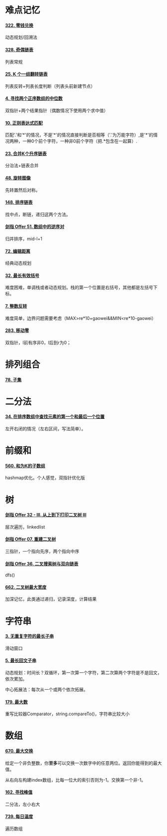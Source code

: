 # 难点记忆

#### [322. 零钱兑换](https://leetcode-cn.com/problems/coin-change/)

动态规划/回溯法

#### [328. 奇偶链表](https://leetcode-cn.com/problems/odd-even-linked-list/)

列表常规

#### [25. K 个一组翻转链表](https://leetcode-cn.com/problems/reverse-nodes-in-k-group/)

列表反转+列表长度判断（列表头前新建节点）

#### [4. 寻找两个正序数组的中位数](https://leetcode-cn.com/problems/median-of-two-sorted-arrays/)

双指针+两个结果指针（偶数情况下使用两个求中值）

#### [10. 正则表达式匹配](https://leetcode-cn.com/problems/regular-expression-matching/)

匹配'.'和'*'的情况，不是'\*'的情况直接判断是否相等（'.'为万能字符）,是'\*'的情况两种，一种0个前个字符，一种非0前个字符（把.\*包含在一起算）.

#### [23. 合并K个升序链表](https://leetcode-cn.com/problems/merge-k-sorted-lists/)

分治法+链表合并

#### [48. 旋转图像](https://leetcode-cn.com/problems/rotate-image/)

先转置然后对称。

#### [148. 排序链表](https://leetcode-cn.com/problems/sort-list/)

找中点，断链，递归这两个方法。

#### [剑指 Offer 51. 数组中的逆序对](https://leetcode-cn.com/problems/shu-zu-zhong-de-ni-xu-dui-lcof/)

归并排序，mid-l+1

#### [72. 编辑距离](https://leetcode-cn.com/problems/edit-distance/)

经典动态规划

#### [32. 最长有效括号](https://leetcode-cn.com/problems/longest-valid-parentheses/)

难度困难，单调栈或者动态规划。栈的第一个位置是右括号，其他都是左括号下标。

#### [7. 整数反转](https://leetcode-cn.com/problems/reverse-integer/)

难度简单，边界问题需要考虑（MAX>re\*10+gaowei&&MIN<re\*10-gaowei）

#### [283. 移动零](https://leetcode-cn.com/problems/move-zeroes/)

双指针，l前有序非0，l后到r为0；

# 排列组合

#### [78. 子集](https://leetcode-cn.com/problems/subsets/)

# 二分法

#### [34. 在排序数组中查找元素的第一个和最后一个位置](https://leetcode-cn.com/problems/find-first-and-last-position-of-element-in-sorted-array/)

左开右闭的情况（左右区间，写法简单）。

# 前缀和

#### [560. 和为K的子数组](https://leetcode-cn.com/problems/subarray-sum-equals-k/)

hashmap优化。个人感觉，双指针优化版

# 树

#### [剑指 Offer 32 - III. 从上到下打印二叉树 III](https://leetcode-cn.com/problems/cong-shang-dao-xia-da-yin-er-cha-shu-iii-lcof/)

层次遍历，linkedlist

#### [剑指 Offer 07. 重建二叉树](https://leetcode-cn.com/problems/zhong-jian-er-cha-shu-lcof/)

三指针，一个指向先序，两个指向中序

#### [剑指 Offer 36. 二叉搜索树与双向链表](https://leetcode-cn.com/problems/er-cha-sou-suo-shu-yu-shuang-xiang-lian-biao-lcof/)

dfs()

#### [662. 二叉树最大宽度](https://leetcode-cn.com/problems/maximum-width-of-binary-tree/)

加深记忆，此类通过递归，记录深度，计算结果

# 字符串

#### [3. 无重复字符的最长子串](https://leetcode-cn.com/problems/longest-substring-without-repeating-characters/)

滑动窗口

#### [5. 最长回文子串](https://leetcode-cn.com/problems/longest-palindromic-substring/)

动态规划：时间长？双循环，第一次算一个字符，第二次算两个字符是不是回文，依次累加。

中心拓展法：每次从一个或两个依次拓展。

#### [179. 最大数](https://leetcode-cn.com/problems/largest-number/)

重写比较器Comparator<String>，string.compareTo()，字符串比较大小

# 数组

#### [670. 最大交换](https://leetcode-cn.com/problems/maximum-swap/)

给定一个非负整数，你**至多**可以交换一次数字中的任意两位。返回你能得到的最大值。

从右向左构建index数组，比每一位大的索引否则为-1。交换第一个非-1。

#### [162. 寻找峰值](https://leetcode-cn.com/problems/find-peak-element/)

二分法，左小右大

#### [739. 每日温度](https://leetcode-cn.com/problems/daily-temperatures/)

遍历数组